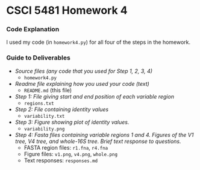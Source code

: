 # CSCI 5481 Homework 4

### Code Explanation
I used my code (in `homework4.py`) for all four of the steps in the homework.

### Guide to Deliverables
- _Source files (any code that you used for Step 1, 2, 3, 4)_
  - `homework4.py`
- _Readme file explaining how you used your code (text)_
  - `README.md` (this file)
- _Step 1: File giving start and end position of each variable region_
  - `regions.txt`
- _Step 2: File containing identity values_
  - `variability.txt`
- _Step 3: Figure showing plot of identity values._
  - `variability.png`
- _Step 4: Fasta files containing variable regions 1 and 4. Figures of the V1 tree, V4 tree, and whole-16S tree. Brief text response to questions._
  - FASTA region files: `r1.fna`, `r4.fna`
  - Figure files: `v1.png`, `v4.png`, `whole.png`
  - Text responses: `responses.md`
